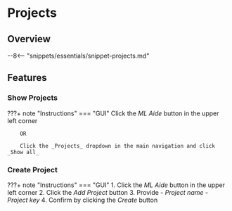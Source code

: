 # Projects

## Overview

--8<-- "snippets/essentials/snippet-projects.md"

## Features

### Show Projects

???+ note "Instructions"
    === "GUI"
        Click the _ML Aide_ button in the upper left corner

        OR

        Click the _Projects_ dropdown in the main navigation and click _Show all_

### Create Project

???+ note "Instructions"
    === "GUI"
        1. Click the _ML Aide_ button in the upper left corner
        2. Click the _Add Project_ button
        3. Provide
            - _Project name_ 
            - _Project key_
        4. Confirm by clicking the _Create_ button